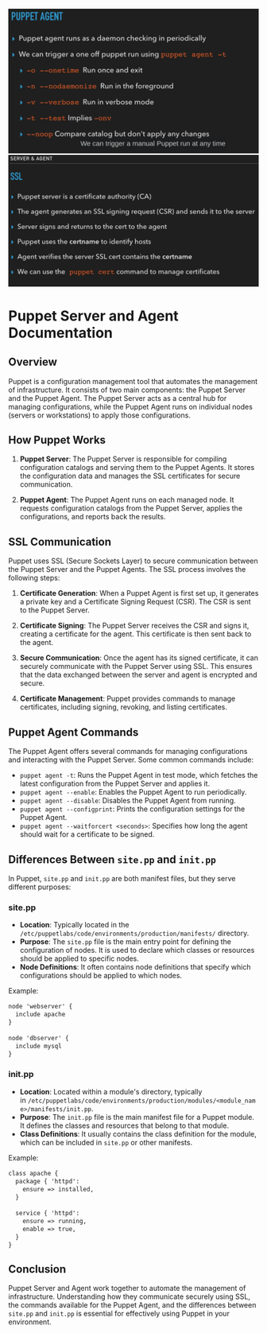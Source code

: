 ![Opis obrazu](scr/Screenshot%20from%202024-12-19%2012-25-54.png)
![Opis obrazu](scr/Screenshot%20from%202024-12-19%2012-28-12.png)

# Puppet Server and Agent Documentation

## Overview

Puppet is a configuration management tool that automates the management of infrastructure. It consists of two main components: the Puppet Server and the Puppet Agent. The Puppet Server acts as a central hub for managing configurations, while the Puppet Agent runs on individual nodes (servers or workstations) to apply those configurations.

## How Puppet Works

1. **Puppet Server**: The Puppet Server is responsible for compiling configuration catalogs and serving them to the Puppet Agents. It stores the configuration data and manages the SSL certificates for secure communication.

2. **Puppet Agent**: The Puppet Agent runs on each managed node. It requests configuration catalogs from the Puppet Server, applies the configurations, and reports back the results.

## SSL Communication

Puppet uses SSL (Secure Sockets Layer) to secure communication between the Puppet Server and the Puppet Agents. The SSL process involves the following steps:

1. **Certificate Generation**: When a Puppet Agent is first set up, it generates a private key and a Certificate Signing Request (CSR). The CSR is sent to the Puppet Server.

2. **Certificate Signing**: The Puppet Server receives the CSR and signs it, creating a certificate for the agent. This certificate is then sent back to the agent.

3. **Secure Communication**: Once the agent has its signed certificate, it can securely communicate with the Puppet Server using SSL. This ensures that the data exchanged between the server and agent is encrypted and secure.

4. **Certificate Management**: Puppet provides commands to manage certificates, including signing, revoking, and listing certificates.

## Puppet Agent Commands

The Puppet Agent offers several commands for managing configurations and interacting with the Puppet Server. Some common commands include:

- `puppet agent -t`: Runs the Puppet Agent in test mode, which fetches the latest configuration from the Puppet Server and applies it.
- `puppet agent --enable`: Enables the Puppet Agent to run periodically.
- `puppet agent --disable`: Disables the Puppet Agent from running.
- `puppet agent --configprint`: Prints the configuration settings for the Puppet Agent.
- `puppet agent --waitforcert <seconds>`: Specifies how long the agent should wait for a certificate to be signed.

## Differences Between `site.pp` and `init.pp`

In Puppet, `site.pp` and `init.pp` are both manifest files, but they serve different purposes:

### site.pp

- **Location**: Typically located in the `/etc/puppetlabs/code/environments/production/manifests/` directory.
- **Purpose**: The `site.pp` file is the main entry point for defining the configuration of nodes. It is used to declare which classes or resources should be applied to specific nodes.
- **Node Definitions**: It often contains node definitions that specify which configurations should be applied to which nodes.

Example:
```puppet
node 'webserver' {
  include apache
}

node 'dbserver' {
  include mysql
}
```


### init.pp

- **Location**: Located within a module's directory, typically in `/etc/puppetlabs/code/environments/production/modules/<module_name>/manifests/init.pp`.
- **Purpose**: The `init.pp` file is the main manifest file for a Puppet module. It defines the classes and resources that belong to that module.
- **Class Definitions**: It usually contains the class definition for the module, which can be included in `site.pp` or other manifests.

Example:

```puppet
class apache {   
  package { 'httpd':     
    ensure => installed,   
  }   
  
  service { 'httpd':     
    ensure => running,     
    enable => true,   
  } 
}
```

## Conclusion

Puppet Server and Agent work together to automate the management of infrastructure. Understanding how they communicate securely using SSL, the commands available for the Puppet Agent, and the differences between `site.pp` and `init.pp` is essential for effectively using Puppet in your environment.


